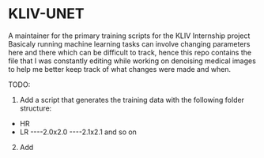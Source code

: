 # KLIV-UNET
A maintainer for the primary training scripts for the KLIV Internship project
Basicaly running machine learning tasks can involve changing parameters here and there which can be difficult to track, hence this repo contains the file that I was constantly editing while working on denoising medical images to help me better keep track of what changes were made and when.

TODO:
1. Add a script that generates the training data with the following folder structure:
 - HR
 - LR
 ----2.0x2.0
 ----2.1x2.1
 and so on

2. Add 